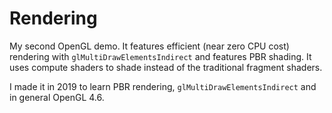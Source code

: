# Rendering

My second OpenGL demo. It features efficient (near zero CPU cost) rendering with `glMultiDrawElementsIndirect` and features PBR shading. It uses compute shaders to shade instead of the traditional fragment shaders.

I made it in 2019 to learn PBR rendering, `glMultiDrawElementsIndirect` and in general OpenGL 4.6.
